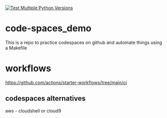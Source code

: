 [![Test Multiple Python Versions](https://github.com/vezino/code-spaces_demo/actions/workflows/testing-ci.yml/badge.svg)](https://github.com/vezino/code-spaces_demo/actions/workflows/testing-ci.yml)

# code-spaces_demo

This is a repo to practice codespaces on github and automate things using a Makefile

# workflows
https://github.com/actions/starter-workflows/tree/main/ci


## codespaces alternatives

aws - cloudshell or cloud9
